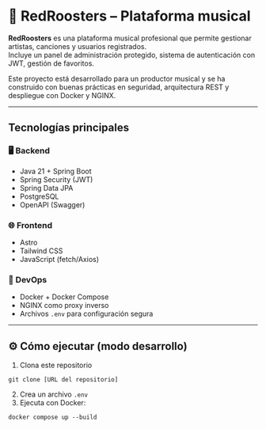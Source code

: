 # 🎵 RedRoosters – Plataforma musical

**RedRoosters** es una plataforma musical profesional que permite gestionar artistas, canciones y usuarios registrados.  
Incluye un panel de administración protegido, sistema de autenticación con JWT, gestión de favoritos.

Este proyecto está desarrollado para un productor musical y se ha construido con buenas prácticas en seguridad, arquitectura REST y despliegue con Docker y NGINX.

---

## Tecnologías principales

### 🖥️ Backend
- Java 21 + Spring Boot
- Spring Security (JWT)
- Spring Data JPA
- PostgreSQL
- OpenAPI (Swagger)

### 🌐 Frontend
- Astro
- Tailwind CSS
- JavaScript (fetch/Axios)

### 🧰 DevOps
- Docker + Docker Compose
- NGINX como proxy inverso
- Archivos `.env` para configuración segura

---

## ⚙️ Cómo ejecutar (modo desarrollo)

1. Clona este repositorio
```
git clone [URL del repositorio]
```
2. Crea un archivo `.env`
3. Ejecuta con Docker:
```
docker compose up --build
```

